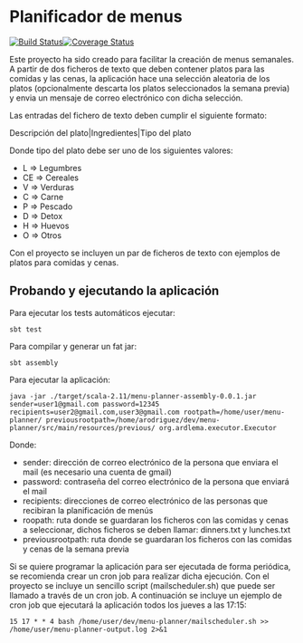 # Planificador de menus

[![Build Status](https://travis-ci.org/ardlema/menu-planner.svg?branch=master)](https://travis-ci.org/ardlema/menu-planner)[![Coverage Status](https://coveralls.io/repos/github/ardlema/menu-planner/badge.svg?branch=master)](https://coveralls.io/github/ardlema/menu-planner?branch=master)

Este proyecto ha sido creado para facilitar la creación de menus semanales. A partir de dos ficheros de texto
que deben contener platos para las comidas y las cenas, la aplicación hace una selección aleatoria de los platos (opcionalmente
descarta los platos seleccionados la semana previa) y envia un mensaje de correo electrónico con dicha selección. 

Las entradas del fichero de texto deben cumplir el siguiente formato:

Descripción del plato|Ingredientes|Tipo del plato

Donde tipo del plato debe ser uno de los siguientes valores:

  * L => Legumbres
  * CE => Cereales
  * V => Verduras
  * C => Carne
  * P => Pescado
  * D => Detox
  * H => Huevos
  * O => Otros

Con el proyecto se incluyen un par de ficheros de texto con ejemplos de platos para comidas y cenas.


## Probando y ejecutando la aplicación
  
Para ejecutar los tests automáticos ejecutar:
  
  ```
  sbt test
  ```

Para compilar y generar un fat jar:
  
  ```
  sbt assembly
  ```
  
Para ejecutar la aplicación:
  

```
java -jar ./target/scala-2.11/menu-planner-assembly-0.0.1.jar sender=user1@gmail.com password=12345 recipients=user2@gmail.com,user3@gmail.com rootpath=/home/user/menu-planner/ previousrootpath=/home/arodriguez/dev/menu-planner/src/main/resources/previous/ org.ardlema.executor.Executor  
```

Donde:

* sender: dirección de correo electrónico de la persona que enviara el mail (es necesario una cuenta de gmail)
* password: contraseña del correo electrónico de la persona que enviará el mail
* recipients: direcciones de correo electrónico de las personas que recibiran la planificación de menús
* roopath: ruta donde se guardaran los ficheros con las comidas y cenas a seleccionar, dichos ficheros se deben llamar: dinners.txt y lunches.txt
* previousrootpath: ruta donde se guardaran los ficheros con las comidas y cenas de la semana previa

Si se quiere programar la aplicación para ser ejecutada de forma periódica, se recomienda crear un cron job 
para realizar dicha ejecución. Con el proyecto se incluye un sencillo script (mailscheduler.sh) que puede
ser llamado a través de un cron job. A continuación se incluye un ejemplo de cron job que ejecutará la
aplicación todos los jueves a las 17:15:

```
15 17 * * 4 bash /home/user/dev/menu-planner/mailscheduler.sh >> /home/user/menu-planner-output.log 2>&1
``` 

